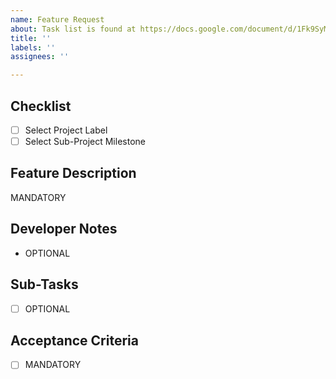 ```yaml
---
name: Feature Request
about: Task list is found at https://docs.google.com/document/d/1Fk9SyMWqcQDYikULxFtq55PBgg0DPCozdLtB6niy08A/edit#
title: ''
labels: ''
assignees: ''

---
```


## Checklist

- [ ] Select Project Label
- [ ] Select Sub-Project Milestone

## Feature Description

MANDATORY

## Developer Notes

- OPTIONAL

## Sub-Tasks

- [ ] OPTIONAL

## Acceptance Criteria

- [ ] MANDATORY
